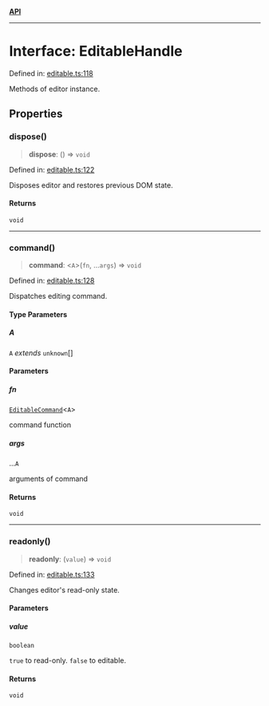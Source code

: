 [**API**](../API.md)

***

# Interface: EditableHandle

Defined in: [editable.ts:118](https://github.com/inokawa/edix/blob/48ffe0d01c66f9540b747e27424142d5598f2bec/src/editable.ts#L118)

Methods of editor instance.

## Properties

### dispose()

> **dispose**: () => `void`

Defined in: [editable.ts:122](https://github.com/inokawa/edix/blob/48ffe0d01c66f9540b747e27424142d5598f2bec/src/editable.ts#L122)

Disposes editor and restores previous DOM state.

#### Returns

`void`

***

### command()

> **command**: \<`A`\>(`fn`, ...`args`) => `void`

Defined in: [editable.ts:128](https://github.com/inokawa/edix/blob/48ffe0d01c66f9540b747e27424142d5598f2bec/src/editable.ts#L128)

Dispatches editing command.

#### Type Parameters

##### A

`A` *extends* `unknown`[]

#### Parameters

##### fn

[`EditableCommand`](../type-aliases/EditableCommand.md)\<`A`\>

command function

##### args

...`A`

arguments of command

#### Returns

`void`

***

### readonly()

> **readonly**: (`value`) => `void`

Defined in: [editable.ts:133](https://github.com/inokawa/edix/blob/48ffe0d01c66f9540b747e27424142d5598f2bec/src/editable.ts#L133)

Changes editor's read-only state.

#### Parameters

##### value

`boolean`

`true` to read-only. `false` to editable.

#### Returns

`void`
